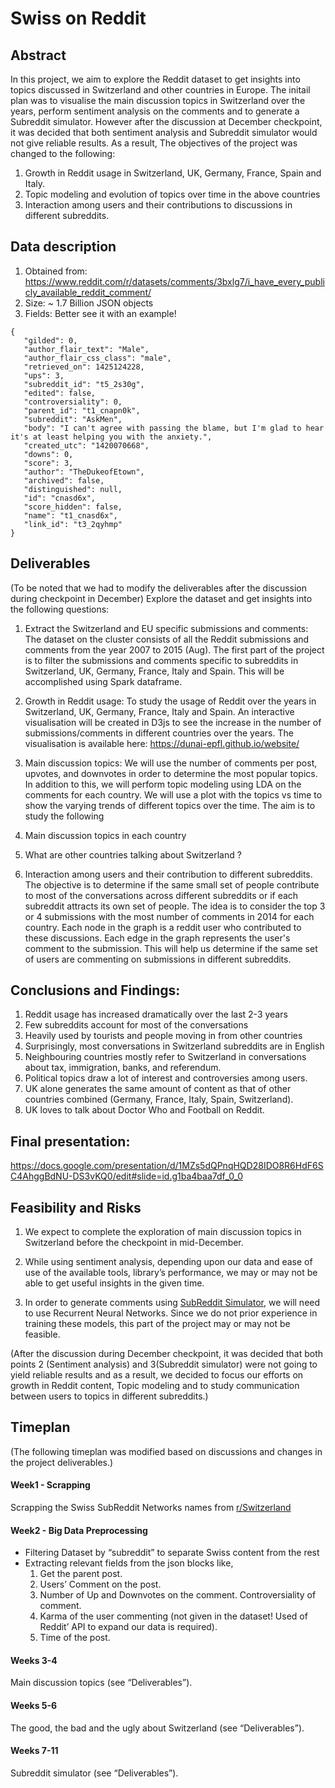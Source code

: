 # Swiss on Reddit
## Abstract
In this project, we aim to explore the Reddit dataset to get insights into topics discussed in Switzerland and other countries in Europe.
The initail plan was to visualise the main discussion topics in Switzerland over the years, perform sentiment analysis on the comments and to generate a Subreddit simulator. However after the discussion at December checkpoint, it was decided that both sentiment analysis and Subreddit simulator would not give reliable results. As a result, The objectives of the project was changed to the following:

1. Growth in Reddit usage in Switzerland, UK, Germany, France, Spain and Italy.
2. Topic modeling and evolution of topics over time in the above countries
3. Interaction among users and their contributions to discussions in different subreddits.


## Data description
1. Obtained from: https://www.reddit.com/r/datasets/comments/3bxlg7/i_have_every_publicly_available_reddit_comment/
2. Size: ~ 1.7 Billion JSON objects
3. Fields:  Better see it with an example!
```
{
   "gilded": 0,
   "author_flair_text": "Male",
   "author_flair_css_class": "male",
   "retrieved_on": 1425124228,
   "ups": 3,
   "subreddit_id": "t5_2s30g",
   "edited": false,
   "controversiality": 0,
   "parent_id": "t1_cnapn0k",
   "subreddit": "AskMen",
   "body": "I can't agree with passing the blame, but I'm glad to hear it's at least helping you with the anxiety.",
   "created_utc": "1420070668",
   "downs": 0,
   "score": 3,
   "author": "TheDukeofEtown",
   "archived": false,
   "distinguished": null,
   "id": "cnasd6x",
   "score_hidden": false,
   "name": "t1_cnasd6x",
   "link_id": "t3_2qyhmp"
}
```


## Deliverables
(To be noted that we had to modify the deliverables after the discussion during checkpoint in December)
Explore the dataset and get insights into the following questions:

1. Extract the Switzerland and EU specific submissions and comments: The dataset on the cluster consists of all the Reddit submissions and comments from the year 2007 to 2015 (Aug). The first part of the project is to filter the submissions and comments specific to subreddits in Switzerland, UK, Germany, France, Italy and Spain. This will be accomplished using Spark dataframe.

2. Growth in Reddit usage: To study the usage of Reddit over the years in Switzerland, UK, Germany, France, Italy and Spain. An interactive visualisation will be created in D3js to see the increase in the number of submissions/comments in different countries over the years. The visualisation is available here: https://dunai-epfl.github.io/website/

3. Main discussion topics: We will use the number of comments per post, upvotes, and downvotes in order to determine the most popular topics. In addition to this, we will perform topic modeling using LDA on the comments for each country. We will use a plot with the topics vs time to show the varying trends of different topics over the time.
The aim is to study the following
  1.  Main discussion topics in each country
  2.  What are other countries talking about Switzerland ?


4. Interaction among users and their contribution to different subreddits. The objective is to determine if the same small set of people contribute to most of the conversations across different subreddits or if each subreddit attracts its own set of people. The idea is to consider the top 3 or 4 submissions with the most number of comments in 2014 for each country. Each node in the graph is a reddit user who contributed to these discussions. Each edge in the graph represents the user's comment to the submission. This will help us determine if the same set of users are commenting on submissions in different subreddits. 


## Conclusions and Findings:
1. Reddit usage has increased dramatically over the last 2-3 years
2. Few subreddits account for most of the conversations
3. Heavily used by tourists and people moving in from other countries
4. Surprisingly, most conversations in Switzerland subreddits are in English
5. Neighbouring countries mostly refer to Switzerland in conversations about tax, immigration, banks, and referendum.
6. Political topics draw a lot of interest and controversies among users.
7. UK alone generates the same amount of content as that of other countries combined (Germany, France, Italy, Spain, Switzerland).
8. UK loves to talk about Doctor Who and Football on Reddit.

## Final presentation:
https://docs.google.com/presentation/d/1MZs5dQPnqHQD28IDO8R6HdF6SC4AhggBdNU-DS3vKQ0/edit#slide=id.g1ba4baa7df_0_0

## Feasibility and Risks
1. We expect to complete the exploration of main discussion topics in Switzerland before the checkpoint in mid-December.


2. While using sentiment analysis, depending upon our data and ease of use of the available tools, library’s performance, we may or may not be able to get useful insights in the given time.


3. In order to generate comments using [SubReddit Simulator](https://www.reddit.com/r/SubredditSimulator/comments/3g9ioz/what_is_rsubredditsimulator/), we will need to use Recurrent Neural Networks. Since we do not prior experience in training these models, this part of the project may or may not be feasible.

(After the discussion during December checkpoint, it was decided that both points 2 (Sentiment analysis) and 3(Subreddit simulator) were not going to yield reliable results and as a result, we decided to focus our efforts on growth in Reddit content, Topic modeling and to study communication between users to topics in different subreddits.)

## Timeplan
(The following timeplan was modified based on discussions and changes in the project deliverables.)
#### Week1 - Scrapping
Scrapping the Swiss SubReddit Networks names from [r/Switzerland](https://www.reddit.com/r/Switzerland/)

#### Week2 - Big Data Preprocessing
* Filtering Dataset by “subreddit” to separate Swiss content from the rest
* Extracting relevant fields from the json blocks like,
  1. Get the parent post.
  2. Users’ Comment on the post.
  3. Number of Up and Downvotes on the comment.
Controversiality of comment.
  4. Karma of the user commenting (not given in the dataset! Used of Reddit’ API to expand our data is required).
  5. Time of the post.
  
#### Weeks 3-4
Main discussion topics (see “Deliverables”).

#### Weeks 5-6
The good, the bad and the ugly about Switzerland (see “Deliverables”).

#### Weeks 7-11
Subreddit simulator (see “Deliverables”).


